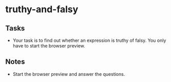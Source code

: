 # truthy-and-falsy

## Tasks

- Your task is to find out whether an expression is truthy of falsy. You only have to start the browser preview.

## Notes 

- Start the browser preview and answer the questions.
